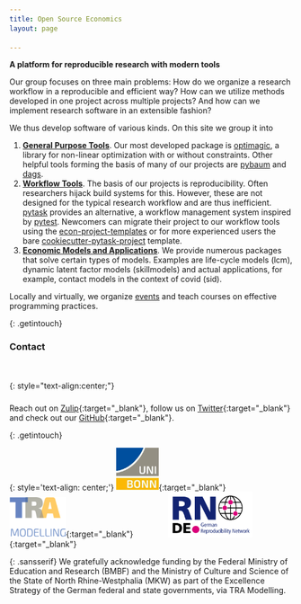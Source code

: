 ```yaml
---
title: Open Source Economics
layout: page

---
```


**A platform for reproducible research with modern tools**

Our group focuses on three main problems: How do we organize a research workflow in a
reproducible and efficient way? How can we utilize methods developed in one project
across multiple projects? And how can we implement research software in an extensible
fashion?

We thus develop software of various kinds. On this site we group it into

1. [**General Purpose Tools**](/tools/). Our most developed package is
   [optimagic](http://github.com/optimagic-dev/optimagic), a library for
   non-linear optimization with or without constraints. Other helpful tools forming the
   basis of many of our projects are
   [pybaum](http://github.com/opensourceeconomics/pybaum) and
   [dags](http://github.com/opensourceeconomics/dags).
2. [**Workflow Tools**](/workflow/). The basis of our projects is reproducibility. Often
   researchers hijack build systems for this. However, these are not designed for the
   typical research workflow and are thus
   inefficient. [pytask](http://github.com/pytask-dev/pytask) provides an alternative, a
   workflow management system inspired by
   [pytest](https://github.com/pytest-dev/pytest). Newcomers can migrate their project
   to our workflow tools using the
   [econ-project-templates](http://github.com/opensourceeconomics/econ-project-templates)
   or for more experienced users the bare
   [cookiecutter-pytask-project](https://github.com/pytask-dev/cookiecutter-pytask-project)
   template.
3. [**Economic Models and Applications**](/models/). We provide numerous packages that
   solve certain types of models. Examples are life-cycle models (lcm), dynamic latent
   factor models (skillmodels) and actual applications, for example, contact models in
   the context of covid (sid).

Locally and virtually, we organize [events](/events/) and teach courses on effective
programming practices.


{: .getintouch}

### Contact
<link rel="stylesheet" href="https://use.fontawesome.com/releases/v5.6.1/css/all.css">

{: style="text-align:center;"}
<a href="https://ose.zulipchat.com"><i class="fa fa-comments" style="font-size:50px; font-style: normal;"></i></a>&nbsp; &emsp; &emsp; &emsp;
<a href="https://twitter.com/open_econ"><i class="fab fa-twitter" style="font-size:50px; font-style: normal;"></i></a>&nbsp; &emsp; &emsp; &emsp;
<a href="https://github.com/opensourceeconomics"><i class="fab fa-github" style="font-size:50px; font-style: normal;"></i></a>

Reach out on [Zulip](https://ose.zulipchat.com/#){:target="_blank"}, follow us on
[Twitter](https://twitter.com/open_econ){:target="_blank"} and check out our
[GitHub](https://github.com/opensourceeconomics){:target="_blank"}.


{: .getintouch}

{: style='text-align: center;'}
[<img src="/assets/images/uni5.jpg" alt="U Bonn logo" width="15%"/>](https://www.uni-bonn.de/en){:target="_blank"}&nbsp; &emsp; &emsp; &emsp;
[<img src="/assets/images/tra_logo.png" alt="Tra logo" width="20%"/>](https://www.uni-bonn.de/en/research-and-teaching/research-profile/transdisciplinary-research-areas/tra-1-modelling){:target="_blank"}&nbsp; &emsp; &emsp; &emsp;
[<img src="/assets/images/RN_German.png" alt="GRN logo" width="30%"/>](https://reproducibilitynetwork.de/){:target="_blank"}

{: .sansserif}
We gratefully acknowledge funding by the Federal Ministry of Education and Research
(BMBF) and the Ministry of Culture and Science of the State of North Rhine-Westphalia
(MKW) as part of the Excellence Strategy of the German federal and state governments,
via TRA Modelling.
